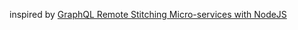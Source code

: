 inspired by [GraphQL Remote Stitching Micro-services with NodeJS](https://codeburst.io/nodejs-graphql-micro-services-using-remote-stitching-7540030a0753)
